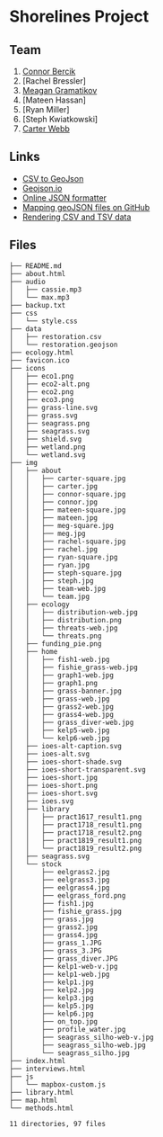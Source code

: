 # Shorelines Project

## Team

1. [Connor Bercik](https://cbercik.github.io/)
1. [Rachel Bressler]
1. [Meagan Gramatikov](https://projectdalek.github.io/)
1. [Mateen Hassan]
1. [Ryan Miller]
1. [Steph Kwiatkowski]
1. [Carter Webb](https://carterewebb.github.io/)

## Links

- [CSV to GeoJson](https://www.convertcsv.com/csv-to-geojson.htm)
- [Geojson.io](http://geojson.io/)
- [Online JSON formatter](https://jsonformatter.curiousconcept.com/)
- [Mapping geoJSON files on GitHub](https://help.github.com/en/github/managing-files-in-a-repository/mapping-geojson-files-on-github)
- [Rendering CSV and TSV data](https://help.github.com/en/github/managing-files-in-a-repository/rendering-csv-and-tsv-data)

## Files

```
├── README.md
├── about.html
├── audio
│   ├── cassie.mp3
│   └── max.mp3
├── backup.txt
├── css
│   └── style.css
├── data
│   ├── restoration.csv
│   └── restoration.geojson
├── ecology.html
├── favicon.ico
├── icons
│   ├── eco1.png
│   ├── eco2-alt.png
│   ├── eco2.png
│   ├── eco3.png
│   ├── grass-line.svg
│   ├── grass.svg
│   ├── seagrass.png
│   ├── seagrass.svg
│   ├── shield.svg
│   ├── wetland.png
│   └── wetland.svg
├── img
│   ├── about
│   │   ├── carter-square.jpg
│   │   ├── carter.jpg
│   │   ├── connor-square.jpg
│   │   ├── connor.jpg
│   │   ├── mateen-square.jpg
│   │   ├── mateen.jpg
│   │   ├── meg-square.jpg
│   │   ├── meg.jpg
│   │   ├── rachel-square.jpg
│   │   ├── rachel.jpg
│   │   ├── ryan-square.jpg
│   │   ├── ryan.jpg
│   │   ├── steph-square.jpg
│   │   ├── steph.jpg
│   │   ├── team-web.jpg
│   │   └── team.jpg
│   ├── ecology
│   │   ├── distribution-web.jpg
│   │   ├── distribution.png
│   │   ├── threats-web.jpg
│   │   └── threats.png
│   ├── funding_pie.png
│   ├── home
│   │   ├── fish1-web.jpg
│   │   ├── fishie_grass-web.jpg
│   │   ├── graph1-web.jpg
│   │   ├── graph1.png
│   │   ├── grass-banner.jpg
│   │   ├── grass-web.jpg
│   │   ├── grass2-web.jpg
│   │   ├── grass4-web.jpg
│   │   ├── grass_diver-web.jpg
│   │   ├── kelp5-web.jpg
│   │   └── kelp6-web.jpg
│   ├── ioes-alt-caption.svg
│   ├── ioes-alt.svg
│   ├── ioes-short-shade.svg
│   ├── ioes-short-transparent.svg
│   ├── ioes-short.jpg
│   ├── ioes-short.png
│   ├── ioes-short.svg
│   ├── ioes.svg
│   ├── library
│   │   ├── pract1617_result1.png
│   │   ├── pract1718_result1.png
│   │   ├── pract1718_result2.png
│   │   ├── pract1819_result1.png
│   │   └── pract1819_result2.png
│   ├── seagrass.svg
│   └── stock
│       ├── eelgrass2.jpg
│       ├── eelgrass3.jpg
│       ├── eelgrass4.jpg
│       ├── eelgrass_ford.png
│       ├── fish1.jpg
│       ├── fishie_grass.jpg
│       ├── grass.jpg
│       ├── grass2.jpg
│       ├── grass4.jpg
│       ├── grass_1.JPG
│       ├── grass_3.JPG
│       ├── grass_diver.JPG
│       ├── kelp1-web-v.jpg
│       ├── kelp1-web.jpg
│       ├── kelp1.jpg
│       ├── kelp2.jpg
│       ├── kelp3.jpg
│       ├── kelp5.jpg
│       ├── kelp6.jpg
│       ├── on_top.jpg
│       ├── profile_water.jpg
│       ├── seagrass_silho-web-v.jpg
│       ├── seagrass_silho-web.jpg
│       └── seagrass_silho.jpg
├── index.html
├── interviews.html
├── js
│   └── mapbox-custom.js
├── library.html
├── map.html
└── methods.html

11 directories, 97 files

```